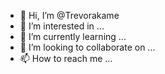- 👋 Hi, I’m @Trevorakame
- 👀 I’m interested in ...
- 🌱 I’m currently learning ...
- 💞️ I’m looking to collaborate on ...
- 📫 How to reach me ...

<!---
Trevorakame/Trevorakame is a ✨ special ✨ repository because its `README.md` (this file) appears on your GitHub profile.
You can click the Preview link to take a look at your changes.
--->
